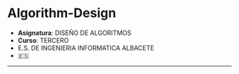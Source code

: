 # Algorithm-Design

* **Asignatura**: DISEÑO DE ALGORITMOS
* **Curso**: TERCERO
* E.S. DE INGENIERIA INFORMATICA ALBACETE
* :es:
-----
